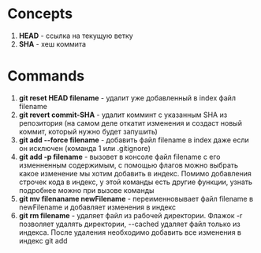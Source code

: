 # Concepts
1. **HEAD** - ссылка на текущую ветку
2. **SHA** - хеш коммита
# Commands
1. **git reset HEAD filename** - удалит уже добавленный в index файл filename
2. **git revert commit-SHA** - удалит комминт с указанным SHA из репозитория (на самом деле откатит изменения и создаст новый коммит, который нужно будет запушить)
3. **git add --force filename** - добавить файл filename в index даже если он исключен (команда 1 или .gitignore)
4. **git add -p filename** - вызовет в консоле файл filename с его изменненным содержимым, с помощью флагов можно выбрать какое изменение мы хотим добавить в индекс. Помимо добавления строчек кода в индекс, у этой команды есть другие функции, узнать подробнее можно при вызове команды
5. **git mv filenaname newFilename** - переименновывает файл filename в newFilename и добавляет изменения в индекс
6. **git rm filename** - удаляет файл из рабочей директории. Флажок -r позволяет удалять директории, --cached удаляет файл только из индекса. После удаления необходимо добавить все изменения в индекс git add